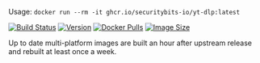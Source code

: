 Usage: `docker run --rm -it ghcr.io/securitybits-io/yt-dlp:latest `

[![Build Status](https://github.com/securitybits-io/dockerfiles/workflows/yt-dlp/badge.svg)](https://github.com/securitybits-io/dockerfiles/actions?query=workflow%3Ayt-dlp)
[![Version](https://img.shields.io/docker/v/securitybits-io/yt-dlp/latest)](https://github.com/ytdl-org/youtube-dl)
[![Docker Pulls](https://img.shields.io/docker/pulls/securitybits-io/yt-dlp)](https://hub.docker.com/r/securitybits/yt-dlp/)
[![Image Size](https://img.shields.io/docker/image-size/securitybits-io/yt-dlp/latest)](https://hub.docker.com/r/securitybits/yt-dlp/)

Up to date multi-platform images are built an hour after upstream release and rebuilt at least once a week.
